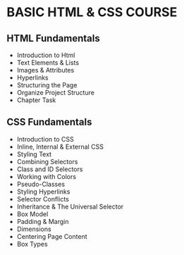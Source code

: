 # BASIC HTML & CSS COURSE
## HTML Fundamentals
- Introduction to Html
- Text Elements & Lists
- Images & Attributes
- Hyperlinks
- Structuring the Page
- Organize Project Structure
- Chapter Task
## CSS Fundamentals
- Introduction to CSS
- Inline, Internal & External CSS
- Styling Text
- Combining Selectors
- Class and ID Selectors
- Working with Colors
- Pseudo-Classes
- Styling Hyperlinks
- Selector Conflicts
- Inheritance & The Universal Selector
- Box Model
- Padding & Margin
- Dimensions
- Centering Page Content
- Box Types